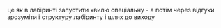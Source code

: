 це як в лабіринті запустити хвилю спеціальну - а потім через відгуки зрозуміти і структуру лабіринту і шлях до виходу